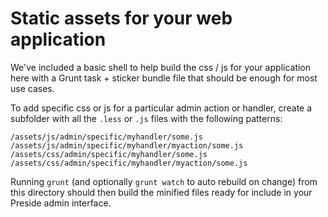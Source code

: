 Static assets for your web application
======================================

We've included a basic shell to help build the css / js for your application here with a Grunt task + sticker bundle file that should be enough for most use cases.

To add specific css or js for a particular admin action or handler, create a subfolder with all the `.less` or `.js` files with the following patterns:

```
/assets/js/admin/specific/myhandler/some.js
/assets/js/admin/specific/myhandler/myaction/some.js
/assets/css/admin/specific/myhandler/some.js
/assets/css/admin/specific/myhandler/myaction/some.js
```

Running `grunt` (and optionally `grunt watch` to auto rebuild on change) from this directory should then build the minified files ready for include in your Preside admin interface.